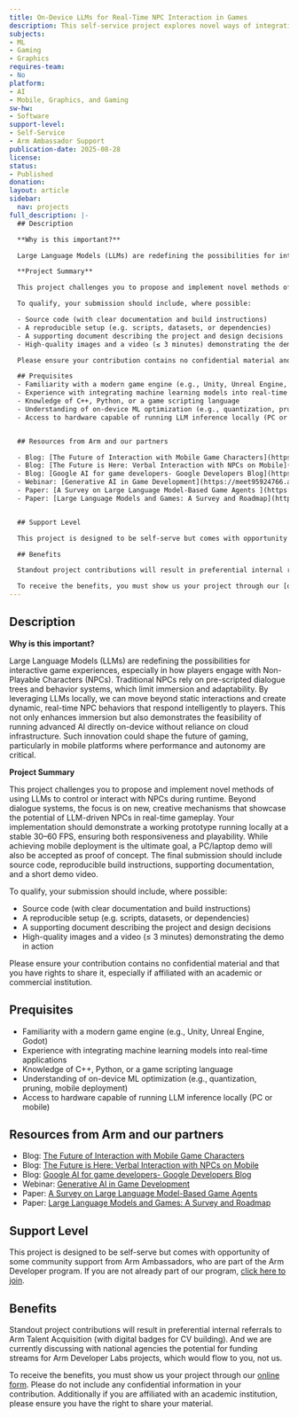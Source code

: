 ```yaml
---
title: On-Device LLMs for Real-Time NPC Interaction in Games
description: This self-service project explores novel ways of integrating Large Language Models (LLMs) into real-time gameplay to drive dynamic Non-Playable Character (NPC) interactions.
subjects:
- ML
- Gaming
- Graphics
requires-team:
- No
platform:
- AI
- Mobile, Graphics, and Gaming
sw-hw:
- Software
support-level:
- Self-Service
- Arm Ambassador Support
publication-date: 2025-08-28
license:
status:
- Published
donation:
layout: article
sidebar:
  nav: projects
full_description: |-
  ## Description

  **Why is this important?**

  Large Language Models (LLMs) are redefining the possibilities for interactive game experiences, especially in how players engage with Non-Playable Characters (NPCs). Traditional NPCs rely on pre-scripted dialogue trees and behavior systems, which limit immersion and adaptability. By leveraging LLMs locally, we can move beyond static interactions and create dynamic, real-time NPC behaviors that respond intelligently to players. This not only enhances immersion but also demonstrates the feasibility of running advanced AI directly on-device without reliance on cloud infrastructure. Such innovation could shape the future of gaming, particularly in mobile platforms where performance and autonomy are critical.

  **Project Summary**

  This project challenges you to propose and implement novel methods of using LLMs to control or interact with NPCs during runtime. Beyond dialogue systems, the focus is on new, creative mechanisms that showcase the potential of LLM-driven NPCs in real-time gameplay. Your implementation should demonstrate a working prototype running locally at a stable 30–60 FPS, ensuring both responsiveness and playability. While achieving mobile deployment is the ultimate goal, a PC/laptop demo will also be accepted as proof of concept. The final submission should include source code, reproducible build instructions, supporting documentation, and a short demo video.

  To qualify, your submission should include, where possible:

  - Source code (with clear documentation and build instructions)
  - A reproducible setup (e.g. scripts, datasets, or dependencies)
  - A supporting document describing the project and design decisions
  - High-quality images and a video (≤ 3 minutes) demonstrating the demo in action

  Please ensure your contribution contains no confidential material and that you have rights to share it, especially if affiliated with an academic or commercial institution.

  ## Prequisites
  - Familiarity with a modern game engine (e.g., Unity, Unreal Engine, Godot)
  - Experience with integrating machine learning models into real-time applications
  - Knowledge of C++, Python, or a game scripting language
  - Understanding of on-device ML optimization (e.g., quantization, pruning, mobile deployment)
  - Access to hardware capable of running LLM inference locally (PC or mobile)


  ## Resources from Arm and our partners

  - Blog: [The Future of Interaction with Mobile Game Characters](https://dl.acm.org/doi/10.1145/3641234.3671019)
  - Blog: [The Future is Here: Verbal Interaction with NPCs on Mobile](https://doi.org/10.1145/3664294.3664365)
  - Blog: [Google AI for game developers- Google Developers Blog](https://developers.googleblog.com/en/google-ai-for-game-developers/)
  - Webinar: [Generative AI in Game Development](https://meet95924766.adobeconnect.com/pkevz158x6tp/)
  - Paper: [A Survey on Large Language Model-Based Game Agents ](https://arxiv.org/abs/2404.02039)
  - Paper: [Large Language Models and Games: A Survey and Roadmap](https://arxiv.org/abs/2402.18659)


  ## Support Level

  This project is designed to be self-serve but comes with opportunity of some community support from Arm Ambassadors, who are part of the Arm Developer program. If you are not already part of our program, [click here to join](https://www.arm.com/resources/developer-program?#register).

  ## Benefits 

  Standout project contributions will result in preferential internal referrals to Arm Talent Acquisition (with digital badges for CV building).  And we are currently discussing with national agencies the potential for funding streams for Arm Developer Labs projects, which would flow to you, not us.

  To receive the benefits, you must show us your project through our [online form](https://forms.office.com/e/VZnJQLeRhD). Please do not include any confidential information in your contribution. Additionally if you are affiliated with an academic institution, please ensure you have the right to share your material.
---
```

## Description

**Why is this important?**

Large Language Models (LLMs) are redefining the possibilities for interactive game experiences, especially in how players engage with Non-Playable Characters (NPCs). Traditional NPCs rely on pre-scripted dialogue trees and behavior systems, which limit immersion and adaptability. By leveraging LLMs locally, we can move beyond static interactions and create dynamic, real-time NPC behaviors that respond intelligently to players. This not only enhances immersion but also demonstrates the feasibility of running advanced AI directly on-device without reliance on cloud infrastructure. Such innovation could shape the future of gaming, particularly in mobile platforms where performance and autonomy are critical.

**Project Summary**

This project challenges you to propose and implement novel methods of using LLMs to control or interact with NPCs during runtime. Beyond dialogue systems, the focus is on new, creative mechanisms that showcase the potential of LLM-driven NPCs in real-time gameplay. Your implementation should demonstrate a working prototype running locally at a stable 30–60 FPS, ensuring both responsiveness and playability. While achieving mobile deployment is the ultimate goal, a PC/laptop demo will also be accepted as proof of concept. The final submission should include source code, reproducible build instructions, supporting documentation, and a short demo video.

To qualify, your submission should include, where possible:

- Source code (with clear documentation and build instructions)
- A reproducible setup (e.g. scripts, datasets, or dependencies)
- A supporting document describing the project and design decisions
- High-quality images and a video (≤ 3 minutes) demonstrating the demo in action

Please ensure your contribution contains no confidential material and that you have rights to share it, especially if affiliated with an academic or commercial institution.

## Prequisites
- Familiarity with a modern game engine (e.g., Unity, Unreal Engine, Godot)
- Experience with integrating machine learning models into real-time applications
- Knowledge of C++, Python, or a game scripting language
- Understanding of on-device ML optimization (e.g., quantization, pruning, mobile deployment)
- Access to hardware capable of running LLM inference locally (PC or mobile)


## Resources from Arm and our partners

- Blog: [The Future of Interaction with Mobile Game Characters](https://dl.acm.org/doi/10.1145/3641234.3671019)
- Blog: [The Future is Here: Verbal Interaction with NPCs on Mobile](https://doi.org/10.1145/3664294.3664365)
- Blog: [Google AI for game developers- Google Developers Blog](https://developers.googleblog.com/en/google-ai-for-game-developers/)
- Webinar: [Generative AI in Game Development](https://meet95924766.adobeconnect.com/pkevz158x6tp/)
- Paper: [A Survey on Large Language Model-Based Game Agents ](https://arxiv.org/abs/2404.02039)
- Paper: [Large Language Models and Games: A Survey and Roadmap](https://arxiv.org/abs/2402.18659)


## Support Level

This project is designed to be self-serve but comes with opportunity of some community support from Arm Ambassadors, who are part of the Arm Developer program. If you are not already part of our program, [click here to join](https://www.arm.com/resources/developer-program?#register).

## Benefits 

Standout project contributions will result in preferential internal referrals to Arm Talent Acquisition (with digital badges for CV building).  And we are currently discussing with national agencies the potential for funding streams for Arm Developer Labs projects, which would flow to you, not us.

To receive the benefits, you must show us your project through our [online form](https://forms.office.com/e/VZnJQLeRhD). Please do not include any confidential information in your contribution. Additionally if you are affiliated with an academic institution, please ensure you have the right to share your material.